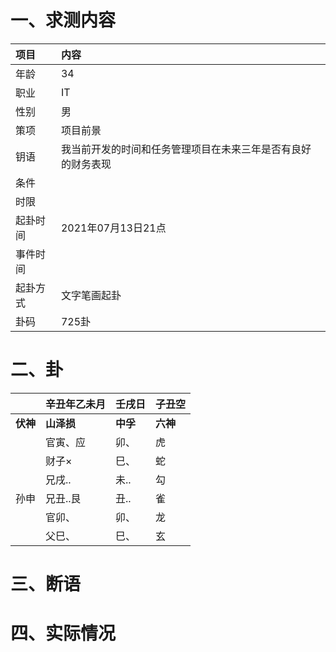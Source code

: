 # 一、求测内容
|项目|内容|
|:-|:-|
|年龄|34|
|职业|IT|
|性别|男|
|策项|项目前景|
|钥语|我当前开发的时间和任务管理项目在未来三年是否有良好的财务表现|
|条件||
|时限||
|起卦时间|2021年07月13日21点|
|事件时间||
|起卦方式|文字笔画起卦|
|卦码|725卦|

# 二、卦
||辛丑年乙未月|壬戌日|子丑空|
|:-|:-|:-|:-|
|**伏神**|**山泽损**|**中孚**|**六神**|
||官寅、应|卯、|虎|
||财子×|巳、|蛇|
||兄戌..|未..|勾|
|孙申|兄丑..艮|丑..|雀|
||官卯、|卯、|龙|
||父巳、|巳、|玄|


# 三、断语

# 四、实际情况